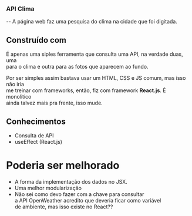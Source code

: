 ### API Clima

-- A página web faz uma pesquisa do clima na cidade que foi digitada.

## Construído com

É apenas uma siples ferramenta que consulta uma API, na verdade duas, uma  
para o clima e outra para as fotos que aparecem ao fundo.

Por ser simples assim bastava usar um HTML, CSS e JS comum, mas isso não iria  
me treinar com frameworks, então, fiz com framework **React.js**. É monolitico  
ainda talvez mais pra frente, isso mude.

## Conhecimentos

- Consulta de API
- useEffect (React.js)

# Poderia ser melhorado

- A forma da implementação dos dados no JSX.
- Uma melhor modularização
- Não sei como devo fazer com a chave para consultar  
    a API OpenWeather acredito que deveria ficar como variável  
    de ambiente, mas isso existe no React??
